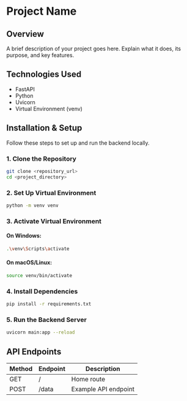 # Project Name

## Overview
A brief description of your project goes here. Explain what it does, its purpose, and key features.

## Technologies Used
- FastAPI
- Python
- Uvicorn
- Virtual Environment (venv)

## Installation & Setup
Follow these steps to set up and run the backend locally.

### 1. Clone the Repository
```sh
git clone <repository_url>
cd <project_directory>
```

### 2. Set Up Virtual Environment
```sh
python -m venv venv
```

### 3. Activate Virtual Environment
#### On Windows:
```sh
.\venv\Scripts\activate
```
#### On macOS/Linux:
```sh
source venv/bin/activate
```

### 4. Install Dependencies
```sh
pip install -r requirements.txt
```

### 5. Run the Backend Server
```sh
uvicorn main:app --reload
```

## API Endpoints
| Method | Endpoint | Description |
|--------|---------|-------------|
| GET    | /       | Home route |
| POST   | /data   | Example API endpoint |

